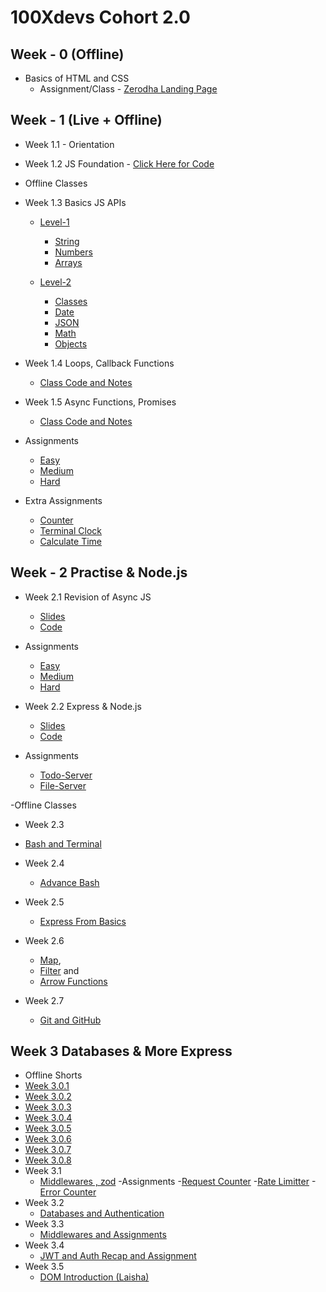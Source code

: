 # 100Xdevs Cohort 2.0

## Week - 0 (Offline)
- Basics of HTML and CSS
  - Assignment/Class - [Zerodha Landing Page](https://github.com/dexter-ifti/100Xdevs/tree/main/Week_0/zerodha-app)

## Week - 1 (Live + Offline)
- Week 1.1 - Orientation
- Week 1.2 JS Foundation - [Click Here for Code](https://github.com/dexter-ifti/100Xdevs/blob/main/Week-1/main.js)
- Offline Classes
- Week 1.3 Basics JS APIs 

  - [Level-1](https://github.com/dexter-ifti/100Xdevs/tree/main/Week-1/offline-class/class-1/level-1)
    - [String](https://github.com/dexter-ifti/100Xdevs/blob/main/Week-1/offline-class/class-1/level-1/01-String.js)
    - [Numbers](https://github.com/dexter-ifti/100Xdevs/blob/main/Week-1/offline-class/class-1/level-1/02-Numbers.js)
    - [Arrays](https://github.com/dexter-ifti/100Xdevs/blob/main/Week-1/offline-class/class-1/level-1/03-Arrays.js)


  - [Level-2](https://github.com/dexter-ifti/100Xdevs/tree/main/Week-1/offline-class/class-1/level-2)
    - [Classes](https://github.com/dexter-ifti/100Xdevs/blob/main/Week-1/offline-class/class-1/level-2/01-Class.js)
    - [Date](https://github.com/dexter-ifti/100Xdevs/blob/main/Week-1/offline-class/class-1/level-2/02-Date.js)
    - [JSON](https://github.com/dexter-ifti/100Xdevs/blob/main/Week-1/offline-class/class-1/level-2/03-JSON.js)
    - [Math](https://github.com/dexter-ifti/100Xdevs/blob/main/Week-1/offline-class/class-1/level-2/04-Math.js)
    - [Objects](https://github.com/dexter-ifti/100Xdevs/blob/main/Week-1/offline-class/class-1/level-2/05-Objects.js)

- Week 1.4 Loops, Callback Functions  

  - [Class Code and Notes](https://github.com/dexter-ifti/100Xdevs/tree/main/Week-1/offline-class/class-2)
  
- Week 1.5 Async Functions, Promises

  - [Class Code and Notes](https://github.com/dexter-ifti/100Xdevs/tree/main/Week-1/offline-class/class-3)

- Assignments
  - [Easy](https://github.com/dexter-ifti/100Xdevs/tree/main/Week-1/assignments/01-js/easy)
  - [Medium](https://github.com/dexter-ifti/100Xdevs/tree/main/Week-1/assignments/01-js/medium)
  - [Hard](https://github.com/dexter-ifti/100Xdevs/tree/main/Week-1/assignments/01-js/hard)
- Extra Assignments
    - [Counter](https://github.com/dexter-ifti/100Xdevs/blob/main/Week-1/class-assignments/counter.js)
    - [Terminal Clock](https://github.com/dexter-ifti/100Xdevs/blob/main/Week-1/class-assignments/terminal-clock.js)
    - [Calculate Time](https://github.com/dexter-ifti/100Xdevs/blob/main/Week-1/class-assignments/time.js) 

## Week - 2 Practise & Node.js
- Week 2.1  Revision of Async JS 
  - [Slides](https://drive.google.com/drive/folders/1WkAG_5E5syDnwsRG137DCntoY-p_pc75)
  - [Code](https://github.com/dexter-ifti/100Xdevs/tree/main/Week-2/01-class-code) 
- Assignments

  - [Easy](https://github.com/dexter-ifti/100Xdevs/tree/main/Week-2/assignments/easy)
  - [Medium](https://github.com/dexter-ifti/100Xdevs/tree/main/Week-2/assignments/medium) 
  - [Hard](https://github.com/dexter-ifti/100Xdevs/tree/main/Week-2/assignments/hard) 

- Week 2.2 Express & Node.js
  - [Slides](https://drive.google.com/file/d/1JaNybPLZGsaCdKPoF9AHF0TW3hB1oPDt/view)
  - [Code](https://github.com/dexter-ifti/100Xdevs/tree/main/Week-2/02-http-server)

- Assignments
  - [Todo-Server](https://github.com/dexter-ifti/100Xdevs/blob/20c3aa0bf687da7f54967a03d4c612ff3d32770f/Week-2/assignments/02-node-js/todoServer.js)
  - [File-Server](https://github.com/dexter-ifti/100Xdevs/blob/main/Week-2/assignments/02-node-js/fileServer.js)
 
-Offline Classes

- Week 2.3
 - [Bash and Terminal](https://github.com/dexter-ifti/100Xdevs/blob/main/Week-2/03-offline-class/01-bash-commands.md)

- Week 2.4
  - [Advance Bash](https://github.com/dexter-ifti/100Xdevs/blob/main/Week-2/03-offline-class/01-bash-commands.md)

- Week 2.5
  - [Express From Basics](https://github.com/dexter-ifti/100Xdevs/tree/main/Week-2/02-http-server)

- Week 2.6
  - [Map](https://github.com/dexter-ifti/100Xdevs/blob/main/Week-2/02-http-server/05-map.js), 
  - [Filter](https://github.com/dexter-ifti/100Xdevs/blob/main/Week-2/02-http-server/06-filetr.js) and      
  - [Arrow Functions](https://github.com/dexter-ifti/100Xdevs/blob/main/Week-2/02-http-server/04-arrow-fxn.js)
- Week 2.7
  - [Git and GitHub]()


## Week 3 Databases & More Express

-  Offline Shorts
  - [Week 3.0.1]()
  - [Week 3.0.2]()
  - [Week 3.0.3]()
  - [Week 3.0.4]()
  - [Week 3.0.5]()
  - [Week 3.0.6]()
  - [Week 3.0.7]()
  - [Week 3.0.8]()
- Week 3.1
  - [Middlewares , zod](https://github.com/dexter-ifti/100Xdevs/tree/main/Week-3/01-middlwewares)
-Assignments
  -[Request Counter](https://github.com/dexter-ifti/100Xdevs/blob/main/Week-3/assignments/01-middlewares/01-requestcount.js)
  -[Rate Limitter](https://github.com/dexter-ifti/100Xdevs/blob/main/Week-3/assignments/01-middlewares/02-ratelimitter.js)
  -[Error Counter](https://github.com/dexter-ifti/100Xdevs/blob/main/Week-3/assignments/01-middlewares/03-errorcount.js)
- Week 3.2
  - [Databases and Authentication](https://github.com/dexter-ifti/100Xdevs/tree/main/Week-3/02-databases-authentication)  
- Week 3.3
  - [Middlewares and Assignments]()
- Week 3.4
  - [JWT and Auth Recap and Assignment]()
- Week 3.5
  - [DOM Introduction (Laisha)]() 
